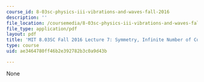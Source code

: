 ```yaml
---
course_id: 8-03sc-physics-iii-vibrations-and-waves-fall-2016
description: ''
file_location: /coursemedia/8-03sc-physics-iii-vibrations-and-waves-fall-2016/ae3464780ff46b2e392782b3c0a9d43b_MIT8_03SCF16_hw_Lec7.pdf
file_type: application/pdf
layout: pdf
title: 'MIT 8.03SC Fall 2016 Lecture 7: Symmetry, Infinite Number of Coupled Oscillators'
type: course
uid: ae3464780ff46b2e392782b3c0a9d43b

---
```

None